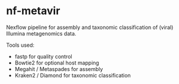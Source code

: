 # nf-metavir
Nexflow pipeline for assembly and taxonomic classification of (viral) Illumina metagenomics data. 

Tools used: 
- fastp for quality control
- Bowtie2 for optional host mapping
- Megahit / Metaspades for assembly
- Kraken2 / Diamond for taxonomic classification

